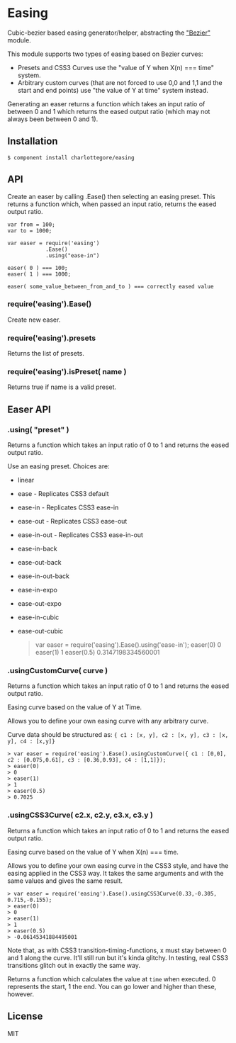 # Easing

  Cubic-bezier based easing generator/helper, abstracting the ["Bezier"](http://github.com/CharlotteGore/bezier) module. 

  This module supports two types of easing based on Bezier curves:

  - Presets and CSS3 Curves use the "value of Y when X(n) === time" system.
  - Arbitrary custom curves (that are not forced to use 0,0 and 1,1 and the start and end points) use "the value of Y at time" system instead.

  Generating an easer returns a function which takes an input ratio of between 0 and 1 which returns the eased output ratio (which may not always been between 0 and 1).

## Installation

    $ component install charlottegore/easing

## API

  Create an easer by calling .Ease() then selecting an easing preset. This returns a function which, when passed an input ratio, returns the eased output ratio.

    var from = 100;
    var to = 1000;

    var easer = require('easing')
                .Ease()
                .using("ease-in")

    easer( 0 ) === 100;
    easer( 1 ) === 1000;

    easer( some_value_between_from_and_to ) === correctly eased value

### require('easing').Ease()

  Create new easer.

### require('easing').presets

  Returns the list of presets.
  
### require('easing').isPreset( name )

  Returns true if name is a valid preset.

## Easer API

### .using( "preset" )

  Returns a function which takes an input ratio of 0 to 1 and returns the eased output ratio.

  Use an easing preset. Choices are:

  - linear
  - ease - Replicates CSS3 default
  - ease-in - Replicates CSS3 ease-in
  - ease-out - Replicates CSS3 ease-out
  - ease-in-out - Replicates CSS3 ease-in-out
  - ease-in-back
  - ease-out-back
  - ease-in-out-back
  - ease-in-expo
  - ease-out-expo
  - ease-in-cubic
  - ease-out-cubic

    > var easer = require('easing').Ease().using('ease-in');
    > easer(0)
    > 0
    > easer(1)
    > 1
    > easer(0.5)
    > 0.3147198334560001

### .usingCustomCurve( curve )

  Returns a function which takes an input ratio of 0 to 1 and returns the eased output ratio.

  Easing curve based on the value of Y at Time.

  Allows you to define your own easing curve with any arbitrary curve.

  Curve data should be structured as: `{ c1 : [x, y], c2 : [x, y], c3 : [x, y], c4 : [x,y]}`

    > var easer = require('easing').Ease().usingCustomCurve({ c1 : [0,0], c2 : [0.075,0.61], c3 : [0.36,0.93], c4 : [1,1]});
    > easer(0)
    > 0
    > easer(1)
    > 1
    > easer(0.5)
    > 0.7025

### .usingCSS3Curve( c2.x, c2.y, c3.x, c3.y )

  Returns a function which takes an input ratio of 0 to 1 and returns the eased output ratio.

  Easing curve based on the value of Y when X(n) === time.

  Allows you to define your own easing curve in the CSS3 style, and have the easing applied in the CSS3 way. It takes the same arguments and with the same values and gives the same result.

    > var easer = require('easing').Ease().usingCSS3Curve(0.33,-0.305, 0.715,-0.155);
    > easer(0)
    > 0
    > easer(1)
    > 1
    > easer(0.5)
    > -0.06145341884495001

  Note that, as with CSS3 transition-timing-functions, x must stay between 0 and 1 along the curve. It'll still run but it's kinda glitchy. In testing, real CSS3 transitions glitch out in exactly the same way.

  Returns a function which calculates the value at `time` when executed. 0 represents the start, 1 the end. You can go lower and higher than these, however.

## License

  MIT
